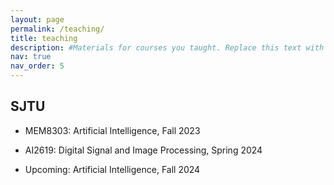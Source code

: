 ```yaml
---
layout: page
permalink: /teaching/
title: teaching
description: #Materials for courses you taught. Replace this text with your description.
nav: true
nav_order: 5
---
```


## SJTU

- MEM8303: Artificial Intelligence, Fall 2023

- AI2619: Digital Signal and Image Processing, Spring 2024

- Upcoming: Artificial Intelligence, Fall 2024


<!--
For now, this page is assumed to be a static description of your courses. You can convert it to a collection similar to `_projects/` so that you can have a dedicated page for each course.

Organize your courses by years, topics, or universities, however you like!
-->
